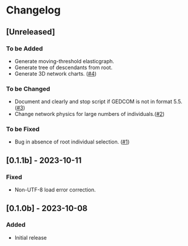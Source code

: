 # Changelog

## [Unreleased]

### To be Added
- Generate moving-threshold elasticgraph.
- Generate tree of descendants from root.
- Generate 3D network charts. ([#4](https://github.com/jlnetosci/astra/issues/4))

### To be Changed
- Document and clearly and stop script if GEDCOM is not in format 5.5. ([#3](https://github.com/jlnetosci/astra/issues/3)) 
- Change network physics for large numbers of individuals.([#2](https://github.com/jlnetosci/astra/issues/2)) 

### To be Fixed
- Bug in absence of root individual selection. ([#1](https://github.com/jlnetosci/astra/issues/1)) 

## [0.1.1b] - 2023-10-11

### Fixed
- Non-UTF-8 load error correction. 

## [0.1.0b] - 2023-10-08

### Added
- Initial release

